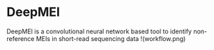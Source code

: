# DeepMEI
DeepMEI is a convolutional neural network based tool to identify non-reference MEIs in short-read sequencing data
!(workflow.png)
